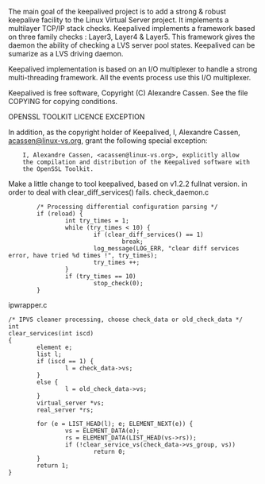 The main goal of the keepalived project is to add a strong & robust
keepalive facility to the Linux Virtual Server project.
It implements a multilayer TCP/IP stack checks. Keepalived implements
a framework based on three family checks : Layer3, Layer4 & Layer5. 
This framework gives the daemon the ability of checking a LVS server 
pool states. Keepalived can be sumarize as a LVS driving daemon.

Keepalived implementation is based on an I/O multiplexer to handle a 
strong multi-threading framework. All the events process use this I/O
multiplexer.

Keepalived is free software, Copyright (C) Alexandre Cassen.
See the file COPYING for copying conditions.


OPENSSL TOOLKIT LICENCE EXCEPTION

In addition, as the copyright holder of Keepalived,
I, Alexandre Cassen, <acassen@linux-vs.org>,
grant the following special exception: 

        I, Alexandre Cassen, <acassen@linux-vs.org>, explicitly allow
        the compilation and distribution of the Keepalived software with
        the OpenSSL Toolkit.

Make a little change to tool keepalived, based on v1.2.2 fullnat version. in order to deal with clear_diff_services() fails.
check_daemon.c


```
        /* Processing differential configuration parsing */
        if (reload) {
                int try_times = 1;
                while (try_times < 10) {
                        if (clear_diff_services() == 1)
                                break;
                        log_message(LOG_ERR, "clear diff services error, have tried %d times !", try_times);
                        try_times ++;
                }
                if (try_times == 10)
                        stop_check(0);
        }
```

ipwrapper.c

```
/* IPVS cleaner processing, choose check_data or old_check_data */
int
clear_services(int iscd)
{
        element e;
        list l;
        if (iscd == 1) {
                l = check_data->vs;
        }
        else {
                l = old_check_data->vs;
        }
        virtual_server *vs;
        real_server *rs;

        for (e = LIST_HEAD(l); e; ELEMENT_NEXT(e)) {
                vs = ELEMENT_DATA(e);
                rs = ELEMENT_DATA(LIST_HEAD(vs->rs));
                if (!clear_service_vs(check_data->vs_group, vs))
                        return 0;
        }
        return 1;
}
```
